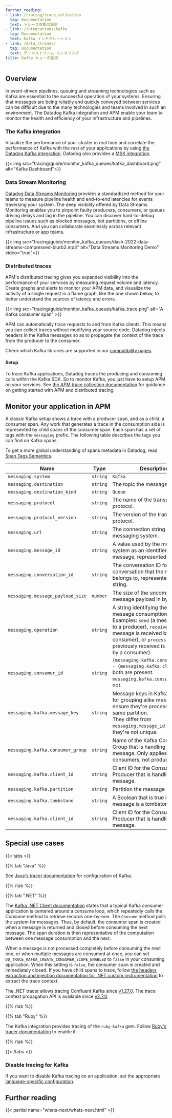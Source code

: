 ```yaml
---
further_reading:
- link: /tracing/trace_collection
  tag: Documentation
  text: トレース収集の設定
- link: /integrations/kafka
  tag: Documentation
  text: Kafka インテグレーション
- link: /data_streams/
  tag: Documentation
  text: データストリーム モニタリング
title: Kafka キューの監視
---
```


## Overview

In event-driven pipelines, queuing and streaming technologies such as Kafka are essential to the successful operation of your systems. Ensuring that messages are being reliably and quickly conveyed between services can be difficult due to the many technologies and teams involved in such an environment. The Datadog Kafka integration and APM enable your team to monitor the health and efficiency of your infrastructure and pipelines.

### The Kafka integration

Visualize the performance of your cluster in real time and correlate the performance of Kafka with the rest of your applications by using [the Datadog Kafka integration][1]. Datadog also provides a [MSK integration][2].

{{< img src="tracing/guide/monitor_kafka_queues/kafka_dashboard.png" alt="Kafka Dashboard">}}

### Data Stream Monitoring

[Datadog Data Streams Monitoring][3] provides a standardized method for your teams to measure pipeline health and end-to-end latencies for events traversing your system. The deep visibility offered by Data Streams Monitoring enables you to pinpoint faulty producers, consumers, or queues driving delays and lag in the pipeline. You can discover hard-to-debug pipeline issues such as blocked messages, hot partitions, or offline consumers. And you can collaborate seamlessly across relevant infrastructure or app teams.

{{< img src="tracing/guide/monitor_kafka_queues/dash-2022-data-streams-compressed-blurb2.mp4" alt="Data Streams Monitoring Demo" video="true">}}

### Distributed traces

APM's distributed tracing gives you expanded visibility into the performance of your services by measuring request volume and latency. Create graphs and alerts to monitor your APM data, and visualize the activity of a single request in a flame graph, like the one shown below, to better understand the sources of latency and errors.

{{< img src="tracing/guide/monitor_kafka_queues/kafka_trace.png" alt="A Kafka consumer span" >}}

APM can automatically trace requests to and from Kafka clients. This means you can collect traces without modifying your source code. Datadog injects headers in the Kafka messages so as to propagate the context of the trace from the producer to the consumer.

Check which Kafka libraries are supported in our [compatibility pages][4].

#### Setup

To trace Kafka applications, Datadog traces the producing and consuming calls within the Kafka SDK. So to monitor Kafka, you just have to setup APM on your services. See [the APM trace collection documentation][5] for guidance on getting started with APM and distributed tracing.

## Monitor your application in APM

A classic Kafka setup shows a trace with a producer span, and as a child, a consumer span. Any work that generates a trace in the consumption side is represented by child spans of the consumer span. Each span has a set of tags with the `messaging` prefix. The following table describes the tags you can find on Kafka spans.

<div class="alert alert-info">
  <div class="alert-info">
    <div>To get a more global understanding of spans metadata in Datadog, read <a href="/tracing/trace_collection/tracing_naming_convention">Span Tags Semantics</a></strong>.</div>
  </div>
</div>

| **Name**                         | **Type** | **Description**                                                                                                     |
|----------------------------------|----------|---------------------------------------------------------------------------------------------------------------------|
| `messaging.system`               | `string` | `Kafka`                                                                                                             |
| `messaging.destination`          | `string` | The topic the message is sent to.                                                                                   |
| `messaging.destination_kind`     | `string` | `Queue`                                                                                                             |
| `messaging.protocol`             | `string` | The name of the transport protocol.                                                                                 |
| `messaging.protocol_version`     | `string` | The version of the transport protocol.                                                                              |
| `messaging.url`                  | `string` | The connection string to the messaging system.                                                                      |
| `messaging.message_id`           | `string` | A value used by the messaging system as an identifier for the message, represented as a string.                     |
| `messaging.conversation_id`      | `string` | The conversation ID for the conversation that the message belongs to, represented as a string.             |
| `messaging.message_payload_size` | `number` | The size of the uncompressed message payload in bytes.                                                              |
| `messaging.operation`            | `string` | A string identifying the kind of message consumption. <br>Examples: `send` (a message sent to a producer), `receive` (a message is received by a consumer), or `process` (a message previously received is processed by a consumer).                                                                |
| `messaging.consumer_id`          | `string` | `{messaging.kafka.consumer_group} - {messaging.kafka.client_id}` if both are present.<br>`messaging.kafka.consumer_group` if not.                                                                                                                                                                |
| `messaging.kafka.message_key`    | `string` |  Message keys in Kafka are used for grouping alike messages to ensure they're processed on the same partition.<br> They differ from `messaging.message_id` in that they're not unique.                                                                                                             |
| `messaging.kafka.consumer_group` | `string` |  Name of the Kafka Consumer Group that is handling the message. Only applies to consumers, not producers.
| `messaging.kafka.client_id`      | `string` |  Client ID for the Consumer or Producer that is handling the message.                                               |
| `messaging.kafka.partition`      | `string` |  Partition the message is sent to.                                                                                  |
| `messaging.kafka.tombstone`      | `string` |  A Boolean that is true if the message is a tombstone.                                                              |
| `messaging.kafka.client_id`      | `string` |  Client ID for the Consumer or Producer that is handling the message.                                               |

## Special use cases

{{< tabs >}}

{{% tab "Java" %}}

See [Java's tracer documentation][7] for configuration of Kafka.

[7]: /ja/tracing/trace_collection/compatibility/java/#networking-framework-compatibility

{{% /tab %}}

{{% tab ".NET" %}}

The [Kafka .NET Client documentation][9] states that a typical Kafka consumer application is centered around a consume loop, which repeatedly calls the Consume method to retrieve records one-by-one. The `Consume` method polls the system for messages. Thus, by default, the consumer span is created when a message is returned and closed before consuming the next message. The span duration is then representative of the computation between one message consumption and the next.

When a message is not processed completely before consuming the next one, or when multiple messages are consumed at once, you can set `DD_TRACE_KAFKA_CREATE_CONSUMER_SCOPE_ENABLED` to `false` in your consuming application. When this setting is `false`, the consumer span is created and immediately closed. If you have child spans to trace, follow [the headers extraction and injection documentation for .NET custom instrumentation][10] to extract the trace context.

The .NET tracer allows tracing Confluent.Kafka since [v1.27.0][11]. The trace context propagation API is available since [v2.7.0][12].

[9]: https://docs.confluent.io/kafka-clients/dotnet/current/overview.html#the-consume-loop
[10]: /ja/tracing/trace_collection/custom_instrumentation/dotnet/#headers-extraction-and-injection
[11]: https://github.com/DataDog/dd-trace-dotnet/releases/tag/v1.27.0
[12]: https://github.com/DataDog/dd-trace-dotnet/releases/tag/v2.7.0

{{% /tab %}}

{{% tab "Ruby" %}}

The Kafka integration provides tracing of the `ruby-kafka` gem. Follow [Ruby's tracer documentation][8] to enable it.

[8]: /ja/tracing/trace_collection/dd_libraries/ruby/#kafka

{{% /tab %}}

{{< /tabs >}}

### Disable tracing for Kafka

If you want to disable Kafka tracing on an application, set the appropriate [language-specific configuration][6].

## Further reading

{{< partial name="whats-next/whats-next.html" >}}

[1]: /ja/integrations/kafka
[2]: /ja/integrations/amazon_msk/
[3]: https://app.datadoghq.com/data-streams/onboarding
[4]: /ja/tracing/trace_collection/compatibility/
[5]: /ja/tracing/trace_collection/
[6]: /ja/tracing/trace_collection/library_config/